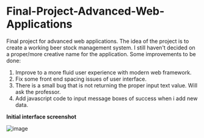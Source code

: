 # Final-Project-Advanced-Web-Applications
Final project for advanced web applications. The idea of the project is to create a working beer stock management system. I still haven't decided on a proper/more creative name for the application. 
Some improvements to be done:

1. Improve to a more fluid user experience with modern web framework.
2. Fix some front end spacing issues of user interface.
3. There is a small bug that is not returning the proper input text value. Will ask the professor.
4. Add javascript code to input message boxes of success when i add new data.


**Initial interface screenshot**

![image](https://github.com/fszpeiter/Final-Project-Advanced-Web-Applications/assets/39993307/d74e201a-97ae-4517-9c30-fd1854c002f4)
